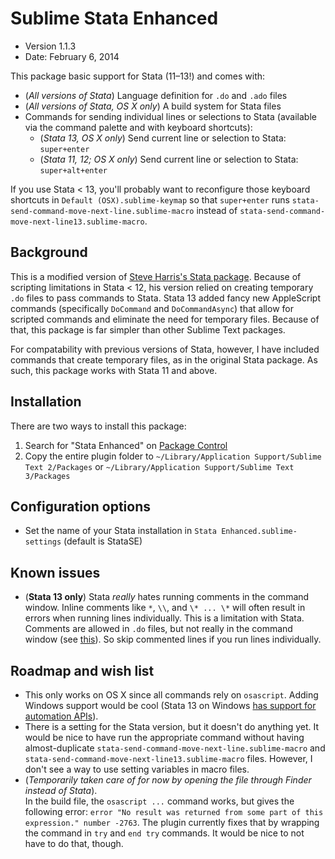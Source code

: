 # Sublime Stata Enhanced

* Version 1.1.3
* Date: February 6, 2014

This package basic support for Stata (11–13!) and comes with:

* (*All versions of Stata*) Language definition for `.do` and `.ado` files 
* (*All versions of Stata, OS X only*) A build system for Stata files
* Commands for sending individual lines or selections to Stata (available via the command palette and with keyboard shortcuts):
	* (*Stata 13, OS X only*) Send current line or selection to Stata: `super+enter`
	* (*Stata 11, 12; OS X only*) Send current line or selection to Stata: `super+alt+enter`

If you use Stata < 13, you'll probably want to reconfigure those keyboard shortcuts in `Default (OSX).sublime-keymap` so that `super+enter` runs `stata-send-command-move-next-line.sublime-macro` instead of `stata-send-command-move-next-line13.sublime-macro`.


## Background

This is a modified version of [Steve Harris's Stata package](https://github.com/docsteveharris/stata). Because of scripting limitations in Stata < 12, his version relied on creating temporary `.do` files to pass commands to Stata. Stata 13 added fancy new AppleScript commands (specifically `DoCommand` and `DoCommandAsync`) that allow for scripted commands and eliminate the need for temporary files. Because of that, this package is far simpler than other Sublime Text packages.

For compatability with previous versions of Stata, however, I have included commands that create temporary files, as in the original Stata package. As such, this package works with Stata 11 and above.


## Installation

There are two ways to install this package:

1. Search for "Stata Enhanced" on [Package Control](https://sublime.wbond.net/)
2. Copy the entire plugin folder to `~/Library/Application Support/Sublime Text 2/Packages` or `~/Library/Application Support/Sublime Text 3/Packages`


## Configuration options

* Set the name of your Stata installation in `Stata Enhanced.sublime-settings` (default is StataSE)


## Known issues

* (**Stata 13 only**) Stata *really* hates running comments in the command window. Inline comments like `*`, `\\`, and `\* ... \*` will often result in errors when running lines individually. This is a limitation with Stata. Comments are allowed in `.do` files, but not really in the command window (see [this](http://www.stata.com/statalist/archive/2010-12/msg00372.html)). So skip commented lines if you run lines individually.


## Roadmap and wish list

* This only works on OS X since all commands rely on `osascript`. Adding Windows support would be cool (Stata 13 on Windows [has support for automation APIs](http://www.stata.com/automation/)).
* There is a setting for the Stata version, but it doesn't do anything yet. It would be nice to have run the appropriate command without having almost-duplicate `stata-send-command-move-next-line.sublime-macro` and `stata-send-command-move-next-line13.sublime-macro` files. However, I don't see a way to use setting variables in macro files. 
* (*Temporarily taken care of for now by opening the file through Finder instead of Stata*).  
In the build file, the `osascript ...` command works, but gives the following error: `error "No result was returned from some part of this expression." number -2763`. The plugin currently fixes that by wrapping the command in `try` and `end try` commands. It would be nice to not have to do that, though.
